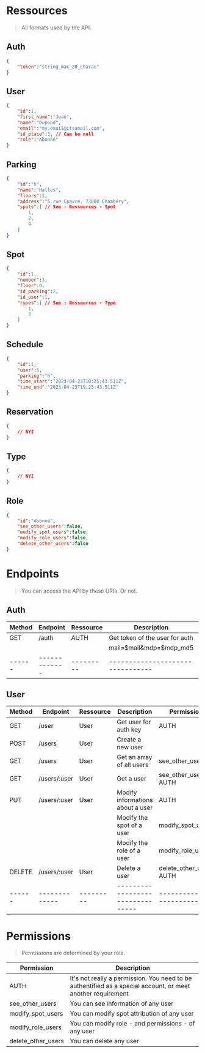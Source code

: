 # Ressources

> All formats used by the API.

## Auth

```json
{
	"token":"string_max_20_charac"
}
```

## User

```json
{
	"id":1,
	"first_name":"Jean",
	"name":"Dupond",
	"email":"my.email@itsamail.com",
	"id_place":1, // Can be null
	"role":"Abonné"
}
```

## Parking

```json
{
	"id":"h",
	"name":"Halles",
	"floors":1,
	"address":"5 rue Cpavré, 73000 Chambéry",
	"spots":[ // See : Ressources - Spot
		1,
		2,
		4
	]
}
```

## Spot

```json
{
	"id":1,
	"number":3,
	"floor":0,
	"id_parking":2,
	"id_user":1,
	"types":[ // See : Ressources - Type
		1,
		3
	]
}
```

## Schedule

```json
{
	"id":1,
	"user":5,
	"parking":"h",
	"time_start":"2023-04-23T18:25:43.511Z",
	"time_end":"2023-04-23T19:25:43.511Z"
}
```

## Reservation

```json
{
	// NYI
}
```

## Type

```json
{
	// NYI
}
```

## Role

```json
{
	"id":"Abonné",
	"see_other_users":false,
	"modify_spot_users":false,
	"modify_role_users":false,
	"delete_other_users":false
}
```

# Endpoints

> You can access the API by these URIs. Or not.

## Auth

| Method | Endpoint      | Ressource | Description                      | Permission              |
| ------ | ------------- | --------- | -------------------------------- | ----------------------- |
| GET    | /auth         | AUTH      | Get token of the user for auth   |                         |
|		 |				 |			 | mail=$mail&mdp=$mdp_md5			|						  |
| ------ | ------------- | --------- | -------------------------------- | ----------------------- |

## User

| Method | Endpoint      | Ressource | Description                      | Permission              |
| ------ | ------------- | --------- | -------------------------------- | ----------------------- |
| GET    | /user         | User      | Get user for auth key            | AUTH                    |
| POST   | /users        | User      | Create a new user                |                         |
| GET    | /users        | User      | Get an array of all users        | see_other_users         |
| GET    | /users/:user  | User      | Get a user                       | see_other_users AUTH    | 
| PUT    | /users/:user  | User      | Modify informations about a user | AUTH                    |
|        |               |           | Modify the spot of a user        | modify_spot_users       |
|        |               |           | Modify the role of a user        | modify_role_users       |
| DELETE | /users/:user  | User      | Delete a user                    | delete_other_users AUTH |
| ------ | ------------- | --------- | -------------------------------- | ----------------------- |

# Permissions

> Permissions are determined by your role.

| Permission         | Description                                                                                                 |
| ------------------ | ----------------------------------------------------------------------------------------------------------- |
| AUTH               | It's not really a permission. You need to be authentified as a special account, or meet another requirement |
| see_other_users    | You can  see information of any user                                                                        |
| modify_spot_users  | You can modify spot attribution of any user                                                                 |
| modify_role_users  | You can modify role - and permissions - of any user                                                         |
| delete_other_users | You can delete any user                                                                                     |